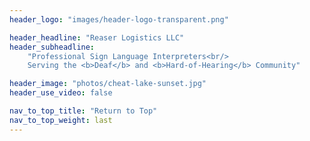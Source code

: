 ```yaml
---
header_logo: "images/header-logo-transparent.png"

header_headline: "Reaser Logistics LLC"
header_subheadline:
    "Professional Sign Language Interpreters<br/>
    Serving the <b>Deaf</b> and <b>Hard-of-Hearing</b> Community"

header_image: "photos/cheat-lake-sunset.jpg"
header_use_video: false

nav_to_top_title: "Return to Top"
nav_to_top_weight: last
---
```

